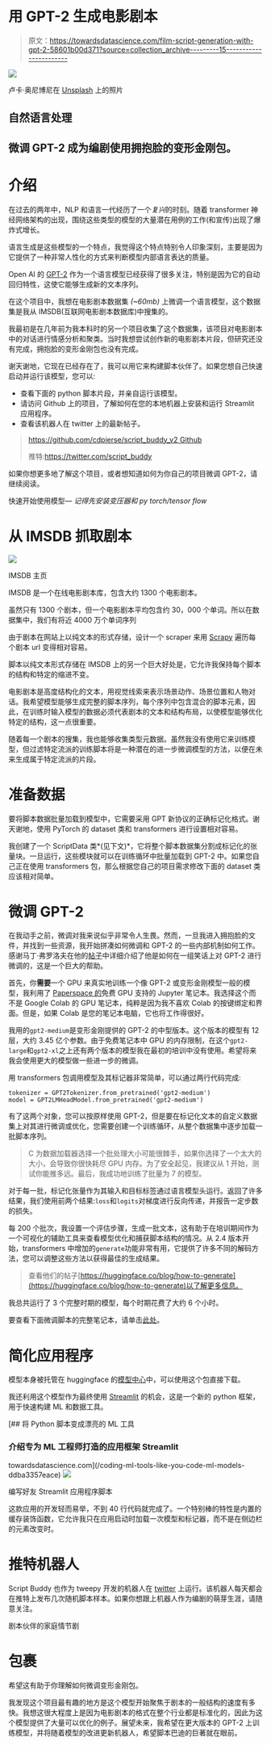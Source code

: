 # 用 GPT-2 生成电影剧本

> 原文：<https://towardsdatascience.com/film-script-generation-with-gpt-2-58601b00d371?source=collection_archive---------15----------------------->

![](img/08f7ac83892f1fb23b6707b99a8a5a1b.png)

卢卡·奥尼博尼在 [Unsplash](https://unsplash.com?utm_source=medium&utm_medium=referral) 上的照片

## 自然语言处理

## 微调 GPT-2 成为编剧使用拥抱脸的变形金刚包。

# 介绍

在过去的两年中，NLP 和语言一代经历了一个*复兴*的时刻。随着 transformer 神经网络架构的出现，围绕这些类型的模型的大量潜在用例的工作(和宣传)出现了爆炸式增长。

语言生成是这些模型的一个特点，我觉得这个特点特别令人印象深刻，主要是因为它提供了一种非常人性化的方式来判断模型内部语言表达的质量。

Open AI 的 [GPT-2](https://openai.com/blog/better-language-models/) 作为一个语言模型已经获得了很多关注，特别是因为它的自动回归特性，这使它能够生成新的文本序列。

在这个项目中，我想在电影剧本数据集 *(~60mb)* 上微调一个语言模型，这个数据集是我从 IMSDB(互联网电影剧本数据库)中搜集的。

我最初是在几年前为我本科时的另一个项目收集了这个数据集，该项目对电影剧本中的对话进行情感分析和聚类。当时我想尝试创作新的电影剧本片段，但研究还没有完成，拥抱脸的变形金刚包也没有完成。

谢天谢地，它现在已经存在了，我可以用它来构建脚本伙伴了。如果您想自己快速启动并运行该模型，您可以:

*   查看下面的 python 脚本片段，并亲自运行该模型。
*   请访问 Github 上的项目，了解如何在您的本地机器上安装和运行 Streamlit 应用程序。
*   查看该机器人在 twitter 上的最新帖子。

> [https://github.com/cdpierse/script_buddy_v2 Github](https://github.com/cdpierse/script_buddy_v2)
> 
> 推特:https://twitter.com/script_buddy

如果你想更多地了解这个项目，或者想知道如何为你自己的项目微调 GPT-2，请继续阅读。

快速开始使用模型— *记得先安装变压器和 py torch/tensor flow*

# 从 IMSDB 抓取剧本

![](img/c13ed14bcc5bffc84602ade18b9132d4.png)

IMSDB 主页

IMSDB 是一个在线电影剧本库，包含大约 1300 个电影剧本。

虽然只有 1300 个剧本，但一个电影剧本平均包含约 30，000 个单词。所以在数据集中，我们有将近 4000 万个单词序列

由于剧本在网站上以纯文本的形式存储，设计一个 scraper 来用 [Scrapy](https://scrapy.org/) 遍历每个剧本 url 变得相对容易。

脚本以纯文本形式存储在 IMSDB 上的另一个巨大好处是，它允许我保持每个脚本的结构和特定的缩进不变。

电影剧本是高度结构化的文本，用视觉线索来表示场景动作、场景位置和人物对话。我希望模型能够生成完整的脚本序列，每个序列中包含混合的脚本元素，因此，在训练时输入模型的数据必须代表剧本的文本和结构布局，以使模型能够优化特定的结构，这一点很重要。

随着每一个剧本的搜集，我也能够收集类型元数据。虽然我没有使用它来训练模型，但过滤特定流派的训练脚本将是一种潜在的进一步微调模型的方法，以便在未来生成属于特定流派的片段。

# 准备数据

要将脚本数据批量加载到模型中，它需要采用 GPT 新协议的正确标记化格式。谢天谢地，使用 PyTorch 的 dataset 类和 transformers 进行设置相对容易。

我创建了一个 ScriptData 类*(见下文)*，它将整个脚本数据集分割成标记化的张量块。一旦运行，这些模块就可以在训练循环中批量加载到 GPT-2 中。如果您自己正在使用 transformers 包，那么根据您自己的项目需求修改下面的 dataset 类应该相对简单。

# 微调 GPT-2

在我动手之前，微调对我来说似乎非常令人生畏。然而，一旦我进入拥抱脸的文件，并找到一些资源，我开始拼凑如何微调和 GPT-2 的一些内部机制如何工作。感谢马丁·弗罗洛夫在他的[帖子](https://mf1024.github.io/2019/11/12/Fun-With-GPT-2_/)中详细介绍了他是如何在一组笑话上对 GPT-2 进行微调的，这是一个巨大的帮助。

首先，你**需要**一个 GPU 来真实地训练一个像 GPT-2 或变形金刚模型一般的模型，我利用了 [Paperspace 的](https://www.paperspace.com/)免费 GPU 支持的 Jupyter 笔记本。我选择这个而不是 Google Colab 的 GPU 笔记本，纯粹是因为我不喜欢 Colab 的按键绑定和界面。但是，如果 Colab 是您的笔记本电脑，它也将工作得很好。

我用的`gpt2-medium`是变形金刚提供的 GPT-2 的中型版本。这个版本的模型有 12 层，大约 3.45 亿个参数。由于免费笔记本中 GPU 的内存限制，在这个`gpt2-large`和`gpt2-xl`之上还有两个版本的模型我在最初的培训中没有使用。希望将来我会使用更大的模型做一些进一步的微调。

用 transformers 包调用模型及其标记器非常简单，可以通过两行代码完成:

```
tokenizer = GPT2Tokenizer.from_pretrained('gpt2-medium')
model = GPT2LMHeadModel.from_pretrained('gpt2-medium')
```

有了这两个对象，您可以按原样使用 GPT-2，但是要在标记化文本的自定义数据集上对其进行微调或优化，您需要创建一个训练循环，从整个数据集中逐步加载一批脚本序列。

> C 为数据加载器选择一个批处理大小可能很棘手，如果你选择了一个太大的大小，会导致你很快耗尽 GPU 内存。为了安全起见，我建议从 1 开始，测试你能推多远。最后，我成功地训练了批量为 7 的模型。

对于每一批，标记化张量作为其输入和目标标签通过语言模型头运行。返回了许多结果，我们使用前两个结果:`loss`和`logits`对梯度进行反向传递，并报告一定步数的损失。

每 200 个批次，我设置一个评估步骤，生成一批文本，这有助于在培训期间作为一个可视化的辅助工具来查看模型优化和捕获脚本结构的情况。从 2.4 版本开始，transformers 中增加的`generate`功能非常有用，它提供了许多不同的解码方法，您可以调整这些方法以获得最佳的生成结果。

> 查看他们的帖子[https://huggingface.co/blog/how-to-generate](https://huggingface.co/blog/how-to-generate)以了解更多信息。

我总共运行了 3 个完整时期的模型，每个时期花费了大约 6 个小时。

要查看下面微调脚本的完整笔记本，请单击[此处](https://github.com/cdpierse/script_buddy_v2/blob/master/script_buddy/script_generation.ipynb)。

# 简化应用程序

模型本身被托管在 huggingface 的[模型中心](https://huggingface.co/cpierse/gpt2_film_scripts)中，可以使用这个包直接下载。

我还利用这个模型作为最终使用 [Streamlit](https://www.streamlit.io/) 的机会，这是一个新的 python 框架，用于快速构建 ML 和数据工具。

[](/coding-ml-tools-like-you-code-ml-models-ddba3357eace) [## 将 Python 脚本变成漂亮的 ML 工具

### 介绍专为 ML 工程师打造的应用框架 Streamlit

towardsdatascience.com](/coding-ml-tools-like-you-code-ml-models-ddba3357eace) ![](img/368bed79f105aad002e1260d10af5d20.png)

编写好友 Streamlit 应用程序脚本

这款应用的开发轻而易举，不到 40 行代码就完成了。一个特别棒的特性是内置的缓存装饰函数，它允许我只在应用启动时加载一次模型和标记器，而不是在侧边栏的元素改变时。

# 推特机器人

Script Buddy 也作为 tweepy 开发的机器人在 [twitter](https://twitter.com/script_buddy) 上运行。该机器人每天都会在推特上发布几次随机脚本样本。如果你想跟上机器人作为编剧的萌芽生涯，请随意关注。

剧本伙伴的家庭情节剧

# 包裹

希望这有助于你理解如何微调变形金刚包。

我发现这个项目最有趣的地方是这个模型开始聚焦于剧本的一般结构的速度有多快。我想这很大程度上是因为电影剧本的格式在整个行业都是标准化的，因此为这个模型提供了大量可以优化的例子。展望未来，我希望在更大版本的 GPT-2 上训练模型，并将随着模型的改进更新机器人，希望脚本巴迪的巨著就在眼前。